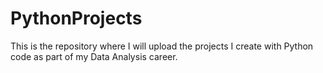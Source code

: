 # PythonProjects

This is the repository where I will upload the projects I create with Python code as part of my Data Analysis career. 
